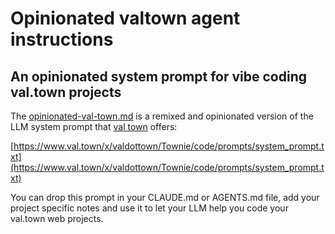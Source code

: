 # Opinionated valtown agent instructions

## An opinionated system prompt for vibe coding val.town projects

The [opinionated-val-town.md](/tijs/opinionated-val-town/blob/main/opinionated-val-town.md) is a remixed and opinionated version of the LLM system prompt that [val town](https://val.town) offers:

[https://www.val.town/x/valdottown/Townie/code/prompts/system_prompt.txt](https://www.val.town/x/valdottown/Townie/code/prompts/system_prompt.txt)

You can drop this prompt in your CLAUDE.md or AGENTS.md file, add your project specific notes and use it to let your LLM help you code your val.town web projects.
